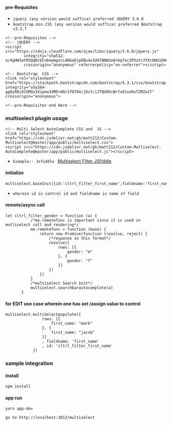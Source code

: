 #### pre-Requisites ###
-  `jquery (any version would suffice) preferred JQUERY 3.6.0 `
-  `bootstrap.min.CSS (any version would suffice) preferred Bootstrap v3.3.7`
```
<!--pre-Requisites -->
<!-- jQUERY -->
<script src="https://cdnjs.cloudflare.com/ajax/libs/jquery/3.6.0/jquery.js"
        integrity="sha512-n/4gHW3atM3QqRcbCn6ewmpxcLAHGaDjpEBu4xZd47N0W2oQ+6q7oc3PXstrJYXcbNU1OHdQ1T7pAP+gi5Yu8g=="
        crossorigin="anonymous" referrerpolicy="no-referrer"></script>
        
<!-- Bootstrap  CSS -->
<link rel="stylesheet" href="https://stackpath.bootstrapcdn.com/bootstrap/4.3.1/css/bootstrap.min.css" integrity="sha384-ggOyR0iXCbMQv3Xipma34MD+dH/1fQ784/j6cY/iJTQUOhcWr7x9JvoRxT2MZw1T" crossorigin="anonymous">

<!--pre-Requisites end Here -->
```

### multiselect plugin usage ###

```
<!-- Multi Select AutoComplete CSS and  JS -->
<link rel="stylesheet" href="https://cdn.jsdelivr.net/gh/matt212/Custom-Multiselect@master/app/public/multiselect.css">
<script src="https://cdn.jsdelivr.net/gh/matt212/Custom-Multiselect-AutoComplete@master/app/public/multiselect.js"></script>
```

-  `Example:- Jsfiddle ` [Multiselect Filter JSfiddle](https://jsfiddle.net/bilbobaggins/bvu2wanq/)

#### initialize ###
 ```
 multiselect.baseInit({id:'cltrl_filter_first_name',fieldname:'first_name'}) 
```
- `wherein id is control id and fieldname is name of field `

#### remote/async call ###

 ```
let cltrl_filter_gender = function (a) {
            /*me.remotefunc is important since it is used in mutliselect call and rendering*/
            me.remotefunc = function (base) {
                return new Promise(function (resolve, reject) {
                    /*response in this format*/
                    resolve({
                        rows: [{
                            gender: "m"
                        }, {
                            gender: "f"
                        }]
                    })
                })
            }
            /*multiselect Search Init*/
            multiselect.searchbarautocomplete(a)
        }
```

#### for EDIT use case wherein one has set /assign value to control ###

```
multiselect.multiSelectpopulate({
                rows: [{
                    first_name: "mark"
                }, {
                    first_name: "jacob"
                }]
                , fieldname: 'first_name'
                , id: 'cltrl_filter_first_name'
            })
```

### sample integration ### 
#### install ####
`npm install`

#### app run ####
`yarn app-dev`

`go to http://localhost:3012/multiselect`
